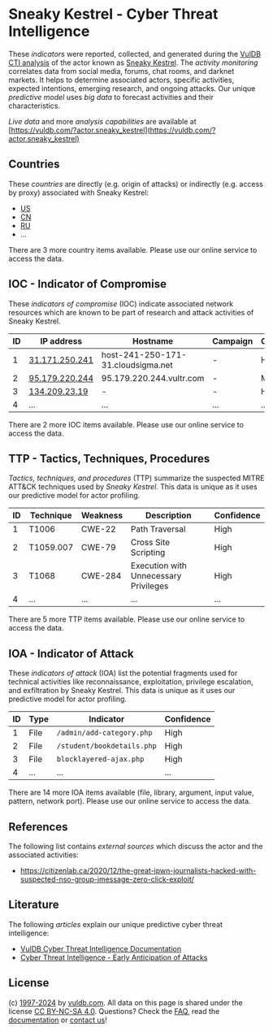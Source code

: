 # Sneaky Kestrel - Cyber Threat Intelligence

These _indicators_ were reported, collected, and generated during the [VulDB CTI analysis](https://vuldb.com/?kb.cti) of the actor known as [Sneaky Kestrel](https://vuldb.com/?actor.sneaky_kestrel). The _activity monitoring_ correlates data from social media, forums, chat rooms, and darknet markets. It helps to determine associated actors, specific activities, expected intentions, emerging research, and ongoing attacks. Our unique _predictive model_ uses _big data_ to forecast activities and their characteristics.

_Live data_ and more _analysis capabilities_ are available at [https://vuldb.com/?actor.sneaky_kestrel](https://vuldb.com/?actor.sneaky_kestrel)

## Countries

These _countries_ are directly (e.g. origin of attacks) or indirectly (e.g. access by proxy) associated with Sneaky Kestrel:

* [US](https://vuldb.com/?country.us)
* [CN](https://vuldb.com/?country.cn)
* [RU](https://vuldb.com/?country.ru)
* ...

There are 3 more country items available. Please use our online service to access the data.

## IOC - Indicator of Compromise

These _indicators of compromise_ (IOC) indicate associated network resources which are known to be part of research and attack activities of Sneaky Kestrel.

ID | IP address | Hostname | Campaign | Confidence
-- | ---------- | -------- | -------- | ----------
1 | [31.171.250.241](https://vuldb.com/?ip.31.171.250.241) | host-241-250-171-31.cloudsigma.net | - | High
2 | [95.179.220.244](https://vuldb.com/?ip.95.179.220.244) | 95.179.220.244.vultr.com | - | Medium
3 | [134.209.23.19](https://vuldb.com/?ip.134.209.23.19) | - | - | High
4 | ... | ... | ... | ...

There are 2 more IOC items available. Please use our online service to access the data.

## TTP - Tactics, Techniques, Procedures

_Tactics, techniques, and procedures_ (TTP) summarize the suspected MITRE ATT&CK techniques used by _Sneaky Kestrel_. This data is unique as it uses our predictive model for actor profiling.

ID | Technique | Weakness | Description | Confidence
-- | --------- | -------- | ----------- | ----------
1 | T1006 | CWE-22 | Path Traversal | High
2 | T1059.007 | CWE-79 | Cross Site Scripting | High
3 | T1068 | CWE-284 | Execution with Unnecessary Privileges | High
4 | ... | ... | ... | ...

There are 5 more TTP items available. Please use our online service to access the data.

## IOA - Indicator of Attack

These _indicators of attack_ (IOA) list the potential fragments used for technical activities like reconnaissance, exploitation, privilege escalation, and exfiltration by Sneaky Kestrel. This data is unique as it uses our predictive model for actor profiling.

ID | Type | Indicator | Confidence
-- | ---- | --------- | ----------
1 | File | `/admin/add-category.php` | High
2 | File | `/student/bookdetails.php` | High
3 | File | `blocklayered-ajax.php` | High
4 | ... | ... | ...

There are 14 more IOA items available (file, library, argument, input value, pattern, network port). Please use our online service to access the data.

## References

The following list contains _external sources_ which discuss the actor and the associated activities:

* https://citizenlab.ca/2020/12/the-great-ipwn-journalists-hacked-with-suspected-nso-group-imessage-zero-click-exploit/

## Literature

The following _articles_ explain our unique predictive cyber threat intelligence:

* [VulDB Cyber Threat Intelligence Documentation](https://vuldb.com/?kb.cti)
* [Cyber Threat Intelligence - Early Anticipation of Attacks](https://www.scip.ch/en/?labs.20201022)

## License

(c) [1997-2024](https://vuldb.com/?kb.changelog) by [vuldb.com](https://vuldb.com/?kb.about). All data on this page is shared under the license [CC BY-NC-SA 4.0](https://creativecommons.org/licenses/by-nc-sa/4.0/). Questions? Check the [FAQ](https://vuldb.com/?kb.faq), read the [documentation](https://vuldb.com/?kb) or [contact us](https://vuldb.com/?contact)!
